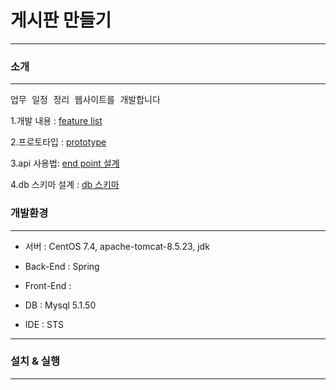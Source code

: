 # 게시판 만들기
-------

### 소개
***
<pre>
업무 일정 정리 웹사이트를 개발합니다
</pre>

1.개발 내용 : [feature list](https://oss.navercorp.com/2018-nbp-internship-team1/jeonghyun.yi/wiki/featurelist&milestone)  

2.프로토타입 : [prototype](https://www.fluidui.com/editor/live/project/p_5gU7gCtkbfdNQPd5rsu1fqei5xvrXP1e)  

3.api 사용법: [end point 설계](ss)

4.db 스키마 설계 : [db 스키마](https://oss.navercorp.com/2018-nbp-internship-team1/jeonghyun.yi/blob/master/Schema.pdf)



### 개발환경  
***

* 서버 : CentOS 7.4, apache-tomcat-8.5.23, jdk  

* Back-End : Spring

* Front-End :

* DB : Mysql 5.1.50

* IDE : STS

***


### 설치 & 실행
***
